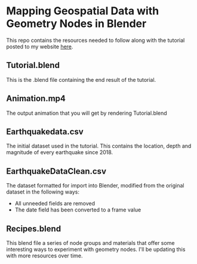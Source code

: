 # Mapping Geospatial Data with Geometry Nodes in Blender
This repo contains the resources needed to follow along with the tutorial posted to my website [here](https://peteratwoodprojects.wordpress.com).
## Tutorial.blend
This is the .blend file containing the end result of the tutorial.
## Animation.mp4
The output animation that you will get by rendering Tutorial.blend
## Earthquakedata.csv
The initial dataset used in the tutorial. This contains the location, depth and magnitude of every earthquake since 2018.
## EarthquakeDataClean.csv
The dataset formatted for import into Blender, modified from the original dataset in the following ways:
* All unneeded fields are removed
* The date field has been converted to a frame value
## Recipes.blend
This blend file a series of node groups and materials that offer some interesting ways to experiment with geometry nodes. I'll be updating this with more resources over time.
